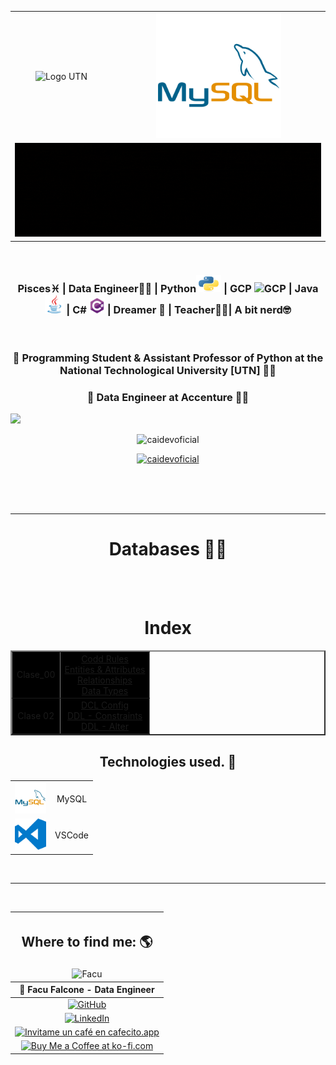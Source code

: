 <table>
    <tr>
        <td align='center'>
            <img alt="Logo UTN" src="https://www.utnfravirtual.org.ar/pluginfile.php/1/theme_moove/logo/1657209741/logo_top.png?raw=true" height="145px" />
        </td>
        <td align="center">
            <img alt="Logo MySQL" src="https://raw.githubusercontent.com/devicons/devicon/master/icons/mysql/mysql-original-wordmark.svg?raw=true" height="200px" />
        </td>
    </tr>
    <tr>
      <td align="center" colspan=2>
          <img alt="Personal Logo" src="https://github.com/caidevOficial/Logos/raw/master/Personales/Personal_Logo_Gif.gif?raw=true" height="150px" />
      </td>
    </tr>
</table></br>

<div align="center">
    <h3>Pisces♓ | Data Engineer👨‍💻 | Python<img src="https://raw.githubusercontent.com/devicons/devicon/master/icons/python/python-original.svg" alt="python" width="40" height="28"/> | GCP <img src="https://www.vectorlogo.zone/logos/google_cloud/google_cloud-icon.svg?raw=true" alt="GCP" width="30" height="30"> | Java <img src="https://raw.githubusercontent.com/devicons/devicon/master/icons/java/java-original.svg" alt="java" width="30" height="30"/> | C# <img src="https://raw.githubusercontent.com/devicons/devicon/master/icons/csharp/csharp-original.svg" alt="csharp" width="25" height="25"/> | Dreamer 💖 | Teacher👨‍🏫| A bit nerd🤓</h3>
    <br>
    <h3>📌 Programming Student & Assistant Professor of <strong>Python</strong> at the <br>
    <strong>National Technological University [UTN]</strong> 👨‍💻</h3>
    <h3>📌 Data Engineer at <strong>Accenture</strong> 👨‍💻</h3>
</div>

![](https://hit.yhype.me/github/profile?user_id=12877139)

<p align="center">
    <img src="https://komarev.com/ghpvc/?username=caidevoficial&label=Profile%20views&color=0e75b6&style=plastic" alt="caidevoficial" />
</p>

<p align="center">
    <a href="https://github.com/CaidevOficial">
        <img src="https://github-profile-trophy.vercel.app/?username=caidevoficial&theme=nord&column=7" alt="caidevoficial" />
    </a>
</p>
<br><br><br>

---

<center><h1>Databases 👨‍💻</h1></center></br></br>


<div align="center">
    <table border=2>
        <theader bgcolor="lime"><h1>Index</h1><theader>
        <tbody>
            <tr>
                <td bgcolor="black" color="white" align="center">Clase_00</td>
                <td bgcolor="black" color="white" align="center">
                    <a href='./01_Reglas_de_Codd.md'>Codd Rules</a></br>
                    <a href='./02_Entidades_y_Atributos.md'>Entities & Attributes</a></br>
                    <a href='./04_Relaciones.md'>Relationships</a></br>
                    <a href='./07_Tipos_de_Datos.md'>Data Types</a></br>
                </td>
            <tr>
                <td bgcolor="black" color="white" align="center">Clase 02</td>
                <td bgcolor="black" color="white" align="center">
                    <a href='./Clase_02/README_01.md'>DCL Config</a></br>
                    <a href='./Clase_02/README_02.md'>DDL - Constraints</a></br>
                    <a href='./Clase_02/README_03.md'>DDL - Alter</a></br>
                </td>
            </tr>
        </tbody>
    </table>
</div>

<table align='center'>
    <tr align='center'>
        <h2 align='center'>Technologies used. 📌</h2>
        <td>
            <a href="https://www.mysql.com/">
                <img alt="MySQL Logo" src="https://raw.githubusercontent.com/devicons/devicon/master/icons/mysql/mysql-original-wordmark.svg?raw=true" width="50px" height="50px" />
            </a>
        </td>
        <td><center>MySQL</center></td>
    </tr>
    <tr align='center'>
        <td>
            <a href="https://code.visualstudio.com/"><img alt="VSCode Logo" src="https://github.com/caidevOficial/Logos/blob/master/Lenguajes/visual-studio-code.svg?raw=true" height="50px" /></a>
        </td>
        <td><center>VSCode</center></td>
    </tr>
</table>
</br>

---

</br>
<table align='center'>
  <theader>
  <th><h2 align='center'>Where to find me: 🌎</h2></th>
    <tr align='center'>
      <td>
        <img class="circular" alt="Facu" src="https://avatars1.githubusercontent.com/u/12877139?s=400&u=d369ee24466653d9bbeeb9654930e3ff1c67b76a&v=4" width="80px" height="80px" />
      </td>
    </tr>
    <th><center>🤴 Facu Falcone - Data Engineer</center></th>
    </theader>
    <tbody>
    <tr align='center'>
      <td>
        <a href="https://github.com/caidevOficial/">
          <img alt="GitHub" src="https://img.shields.io/badge/GitHub-%2312100E.svg?&style=for-the-badge&logo=Github&logoColor=white" width="125px" height="30px" />
        </a>
      </td>
    </tr>
    <tr align='center'>
      <td>
          <a href="https://www.linkedin.com/in/facundo-falcone/">
            <img alt="LinkedIn" src="https://img.shields.io/badge/linkedin-%230077B5.svg?&style=for-the-badge&logo=linkedin&logoColor=white" width="125px" height="30px" />
          </a>
      </td>
    </tr>
    <tr align='center'>
      <td>
        <a href="https://cafecito.app/caidevoficial/">
          <img alt='Invitame un café en cafecito.app' srcset='https://cdn.cafecito.app/imgs/buttons/button_5.png 1x, https://cdn.cafecito.app/imgs/buttons/button_5_2x.png 2x, https://cdn.cafecito.app/imgs/buttons/button_5_3.75x.png 3.75x' src='https://cdn.cafecito.app/imgs/buttons/button_5.png' width="125px" height="30px" />
        </a>
      </td>
    </tr>
    <tr align='center'>
      <td>
        <a href='https://ko-fi.com/P5P74JBOH' target='_blank'>
          <img width="125px" height="30px" style='border:0px;height:36px;' src='https://cdn.ko-fi.com/cdn/kofi1.png?v=2' border='0' alt='Buy Me a Coffee at ko-fi.com' />
        </a>
      </td>
    </tr>
  </tbody>
</table>


